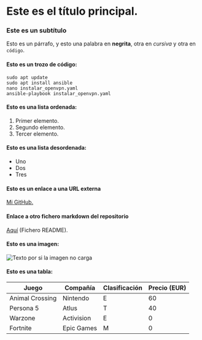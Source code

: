 # Este es el título principal.
### Este es un subtítulo

Esto es un párrafo, y esto una palabra en **negrita**, otra en *cursiva* y otra en `código`.


#### Esto es un trozo de código:

```
sudo apt update
sudo apt install ansible
nano instalar_openvpn.yaml
ansible-playbook instalar_openvpn.yaml
```

#### Esto es una lista ordenada:

1. Primer elemento.
2. Segundo elemento.
3. Tercer elemento.


#### Esto es una lista desordenada:

- Uno
- Dos
- Tres

#### Esto es un enlace a una URL externa

[Mi GitHub.](https://github.com/alfonsora6)


#### Enlace a otro fichero markdown del repositorio 
[Aquí](README.md) (Fichero README).


#### Esto es una imagen:

![Texto por si la imagen no carga](https://images.velog.io/images/wisterra/profile/b1d3c8fb-0499-4a95-99fc-c42616663c0c/avtar.png)


#### Esto es una tabla:

| Juego             | Compañía    | Clasificación | Precio (EUR) |
|-------------------|-------------|---------------|--------------|
| Animal Crossing   | Nintendo    | E             | 60           |
| Persona 5         | Atlus       | T             | 40           |
| Warzone           | Activision  | E             | 0            |
| Fortnite          | Epic Games  | M             | 0            |
